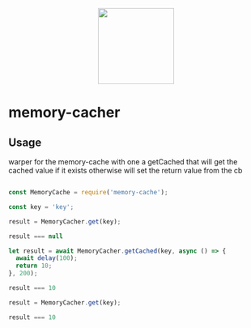 <p align="center">
  <a href="http://logz.io">
    <img height="150px" src="https://logz.io/wp-content/uploads/2017/06/new-logzio-logo.png">
  </a>
</p>


# memory-cacher

## Usage
  warper for the memory-cache with one a getCached
  that will get the cached value if it exists otherwise will set the return value from the cb
```javascript

const MemoryCache = require('memory-cache');

const key = 'key';

result = MemoryCacher.get(key);

result === null

let result = await MemoryCacher.getCached(key, async () => {
  await delay(100);
  return 10;
}, 200);

result === 10

result = MemoryCacher.get(key);

result === 10

```
